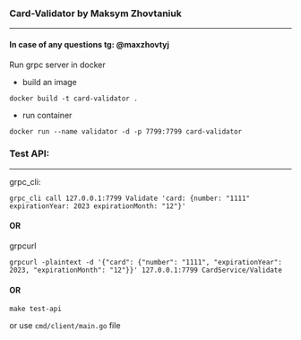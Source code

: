 ### Card-Validator by Maksym Zhovtaniuk

---

#### In case of any questions tg: @maxzhovtyj

Run grpc server in docker

* build an image
```shell
docker build -t card-validator . 
```

* run container
```shell
docker run --name validator -d -p 7799:7799 card-validator
```


### Test API:

---

grpc_cli:
```shell
grpc_cli call 127.0.0.1:7799 Validate 'card: {number: "1111" expirationYear: 2023 expirationMonth: "12"}'
```

#### OR

grpcurl
```shell
grpcurl -plaintext -d '{"card": {"number": "1111", "expirationYear": 2023, "expirationMonth": "12"}}' 127.0.0.1:7799 CardService/Validate
```

#### OR
```shell
make test-api
```
or use `cmd/client/main.go` file
